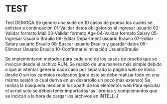 # TEST
Test DEMOQA
Se genero una suite de 10 casos de prueba los cuales se enlistan a continuación
01-Validar datos obligatorios al ingresar usuario
02-Validar formato Mail
03-Validar formato Age
04-Validar formato Salary
05-Ingresar Usuario Braulio
06-Editar Department usuario Braulio
07-Editar Salary usuario Braulio
08-Buscar usuario Braulio y guardar datos
09-Eliminar Usuario Braulio
10-Confirmar eliminación UsuarioBraulio

Se implementaron metodos para cada uno de los casos de prueba que se invocan desde el archivo RUN.
Se realizó de una manera más simple debido a que al intentar generar cada caso por separado la pagina web se inicia desde 0 sin los cambios realizados (para esto se debe realizar todo en una misma sesión lo cual deriva en un desarrollo un poco más extenso)
Se realiza la búsqueda mediante los xpath de los elementos web
Para ejecutar el script solo se deben tener importadas las librerias y complementos que se indican a la hora de cargar los archivos en INTELLIJ
